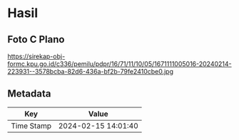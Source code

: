 # Hasil

## Foto C Plano

https://sirekap-obj-formc.kpu.go.id/c336/pemilu/pdpr/16/71/11/10/05/1671111005016-20240214-223931--3578bcba-82d6-436a-bf2b-79fe2410cbe0.jpg


## Metadata

| Key        | Value               |
| ---------- | ------------------- |
| Time Stamp | 2024-02-15 14:01:40 |



